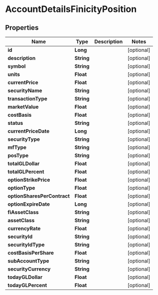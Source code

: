 

# AccountDetailsFinicityPosition


## Properties

| Name | Type | Description | Notes |
|------------ | ------------- | ------------- | -------------|
|**id** | **Long** |  |  [optional] |
|**description** | **String** |  |  [optional] |
|**symbol** | **String** |  |  [optional] |
|**units** | **Float** |  |  [optional] |
|**currentPrice** | **Float** |  |  [optional] |
|**securityName** | **String** |  |  [optional] |
|**transactionType** | **String** |  |  [optional] |
|**marketValue** | **Float** |  |  [optional] |
|**costBasis** | **Float** |  |  [optional] |
|**status** | **String** |  |  [optional] |
|**currentPriceDate** | **Long** |  |  [optional] |
|**securityType** | **String** |  |  [optional] |
|**mfType** | **String** |  |  [optional] |
|**posType** | **String** |  |  [optional] |
|**totalGLDollar** | **Float** |  |  [optional] |
|**totalGLPercent** | **Float** |  |  [optional] |
|**optionStrikePrice** | **Float** |  |  [optional] |
|**optionType** | **Float** |  |  [optional] |
|**optionSharesPerContract** | **Float** |  |  [optional] |
|**optionExpireDate** | **Long** |  |  [optional] |
|**fiAssetClass** | **String** |  |  [optional] |
|**assetClass** | **String** |  |  [optional] |
|**currencyRate** | **Float** |  |  [optional] |
|**securityId** | **String** |  |  [optional] |
|**securityIdType** | **String** |  |  [optional] |
|**costBasisPerShare** | **Float** |  |  [optional] |
|**subAccountType** | **String** |  |  [optional] |
|**securityCurrency** | **String** |  |  [optional] |
|**todayGLDollar** | **Float** |  |  [optional] |
|**todayGLPercent** | **Float** |  |  [optional] |



